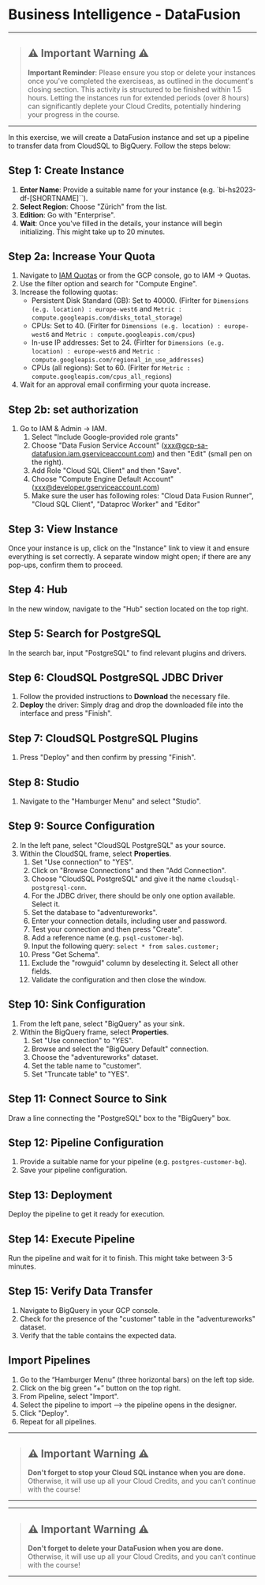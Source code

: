 # Business Intelligence - DataFusion

---

> ## **⚠️ Important Warning ⚠️**
> 
> **Important Reminder**: Please ensure you stop or delete your instances once you've completed the exerciseas, as outlined in the document's closing section. This activity is structured to be finished within 1.5 hours. Letting the instances run for extended periods (over 8 hours) can significantly deplete your Cloud Credits, potentially hindering your progress in the course.

---

In this exercise, we will create a DataFusion instance and set up a pipeline to transfer data from CloudSQL to BigQuery. Follow the steps below:

## Step 1: Create Instance

1. **Enter Name**: Provide a suitable name for your instance (e.g. `bi-hs2023-df-[SHORTNAME]``).
2. **Select Region**: Choose "Zürich" from the list.
3. **Edition**: Go with "Enterprise".
4. **Wait**: Once you've filled in the details, your instance will begin initializing. This might take up to 20 minutes.

## Step 2a: Increase Your Quota

1. Navigate to [IAM Quotas](https://console.cloud.google.com/iam-admin/quotas) or from the GCP console, go to IAM → Quotas.
2. Use the filter option and search for "Compute Engine".
3. Increase the following quotas:
   - Persistent Disk Standard (GB): Set to 40000. (Firlter for `Dimensions (e.g. location) : europe-west6` and `Metric : compute.googleapis.com/disks_total_storage`)
   - CPUs: Set to 40. (Firlter for `Dimensions (e.g. location) : europe-west6` and `Metric : compute.googleapis.com/cpus`)
   - In-use IP addresses: Set to 24. (Firlter for `Dimensions (e.g. location) : europe-west6` and `Metric : compute.googleapis.com/regional_in_use_addresses`)
   - CPUs (all regions): Set to 60. (Firlter for `Metric : compute.googleapis.com/cpus_all_regions`)
4. Wait for an approval email confirming your quota increase.

## Step 2b: set authorization

1. Go to IAM & Admin → IAM.
   1. Select "Include Google-provided role grants"
   2. Choose "Data Fusion Service Account" (xxx@gcp-sa-datafusion.iam.gserviceaccount.com) and then "Edit" (small pen on the right).
   3. Add Role "Cloud SQL Client" and then "Save".
   4. Choose "Compute Engine Default Account" (xxx@developer.gserviceaccount.com)
   5. Make sure the user has following roles: "Cloud Data Fusion Runner", "Cloud SQL Client", "Dataproc Worker" and "Editor"

## Step 3: View Instance

Once your instance is up, click on the "Instance" link to view it and ensure everything is set correctly. A separate window might open; if there are any pop-ups, confirm them to proceed.

## Step 4: Hub

In the new window, navigate to the "Hub" section located on the top right.

## Step 5: Search for PostgreSQL

In the search bar, input "PostgreSQL" to find relevant plugins and drivers.

## Step 6: CloudSQL PostgreSQL JDBC Driver

1. Follow the provided instructions to **Download** the necessary file.
2. **Deploy** the driver: Simply drag and drop the downloaded file into the interface and press "Finish".

## Step 7: CloudSQL PostgreSQL Plugins

1. Press "Deploy" and then confirm by pressing "Finish".

## Step 8: Studio

1. Navigate to the "Hamburger Menu" and select "Studio".

## Step 9: Source Configuration

2. In the left pane, select "CloudSQL PostgreSQL" as your source.
3. Within the CloudSQL frame, select **Properties**.
   1. Set "Use connection" to "YES".
   2. Click on "Browse Connections" and then "Add Connection".
   3. Choose "CloudSQL PostgreSQL" and give it the name `cloudsql-postgresql-conn`.
   4. For the JDBC driver, there should be only one option available. Select it.
   5. Set the database to "adventureworks".
   6. Enter your connection details, including user and password.
   7. Test your connection and then press "Create".
   8. Add a reference name (e.g. `psql-customer-bq`).
   9. Input the following query: `select * from sales.customer;`
   10. Press "Get Schema".
   11. Exclude the "rowguid" column by deselecting it. Select all other fields.
   12. Validate the configuration and then close the window.

## Step 10: Sink Configuration

1. From the left pane, select "BigQuery" as your sink.
2. Within the BigQuery frame, select **Properties**.
   1. Set "Use connection" to "YES".
   2. Browse and select the "BigQuery Default" connection.
   3. Choose the "adventureworks" dataset.
   4. Set the table name to "customer".
   5. Set "Truncate table" to "YES".

## Step 11: Connect Source to Sink

Draw a line connecting the "PostgreSQL" box to the "BigQuery" box.

## Step 12: Pipeline Configuration

1. Provide a suitable name for your pipeline (e.g. `postgres-customer-bq`).
2. Save your pipeline configuration.

## Step 13: Deployment

Deploy the pipeline to get it ready for execution.

## Step 14: Execute Pipeline

Run the pipeline and wait for it to finish. This might take between 3-5 minutes.

## Step 15: Verify Data Transfer

1. Navigate to BigQuery in your GCP console.
2. Check for the presence of the "customer" table in the "adventureworks" dataset.
3. Verify that the table contains the expected data.

## Import Pipelines

1. Go to the “Hamburger Menu” (three horizontal bars) on the left top side.
2. Click on the big green “+” button on the top right.
3. From Pipeline, select "Import".
4. Select the pipeline to import —> the pipeline opens in the designer.
5. Click "Deploy".
6. Repeat for all pipelines.

---

> ## **⚠️ Important Warning ⚠️**
> 
> **Don't forget to stop your Cloud SQL instance when you are done.** Otherwise, it will use up all your Cloud Credits, and you can’t continue with the course!

---

---

> ## **⚠️ Important Warning ⚠️**
> 
> **Don't forget to delete your DataFusion when you are done.** Otherwise, it will use up all your Cloud Credits, and you can’t continue with the course!

---
